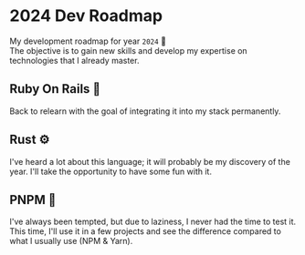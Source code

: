 # 2024 Dev Roadmap

My development roadmap for year `2024` 🚀  
The objective is to gain new skills and develop my expertise on technologies that I already master.

## Ruby On Rails 💎

Back to relearn with the goal of integrating it into my stack permanently.

## Rust ⚙️

I've heard a lot about this language; it will probably be my discovery of the year. I'll take the opportunity to have some fun with it.

## PNPM 🧩

I've always been tempted, but due to laziness, I never had the time to test it. This time, I'll use it in a few projects and see the difference compared to what I usually use (NPM & Yarn).
